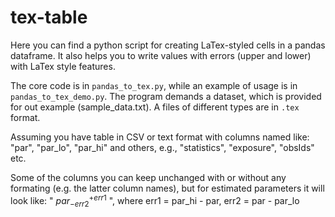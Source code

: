 # tex-table
Here you can find a python script for creating LaTex-styled cells in a pandas dataframe. It also helps you to write values with errors (upper and lower) with LaTex style features. 

The core code is in `pandas_to_tex.py`, while an example of usage is in `pandas_to_tex_demo.py`. The program demands a dataset, which is provided for out example (sample_data.txt). A files of different types are in `.tex` format.

Assuming you have table in CSV or text format with columns named like: "par", "par_lo", "par_hi" and others, e.g., "statistics", "exposure", "obsIds" etc. 

Some of the columns you can keep unchanged with or without any formating (e.g. the latter column names), but for estimated parameters it will look like: " $par^{+err1}_{-err2}$ ", where err1 = par_hi - par, err2 = par - par_lo
